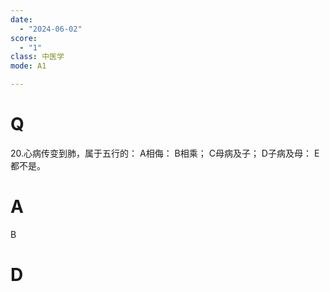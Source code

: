 ```yaml
---
date:
  - "2024-06-02"
score:
  - "1"
class: 中医学
mode: A1

---
```



# Q
20.心病传变到肺，属于五行的：
A相侮：
B相乘；
C母病及子；
D子病及母：
E都不是。 

# A

B


# D
